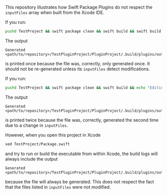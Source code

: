 This repository illustrates how Swift Package Plugins do not respect the `inputFiles` array when built from the Xcode IDE.

If you run:
```bash
pushd TestProject && swift package clean && swift build && swift build && popd
```
The output
```
Generated <path/to/repository>/TestPluginProject/PluginProject/.build/plugins/outputs/pluginproject/PluginProject/TestPlugin/GeneratedFile.swift
```
is printed once because the file was, correctly, only generated once. It should not be re-generated unless its `inputFiles` detect modifications.

If you run:
```bash
pushd TestProject && swift package clean && swift build && echo "Editing the input..." > ../PluginProject/Metadata/generate_if_modified.txt && swift build && popd
```
The output
```
Generated <path/to/repository>/TestPluginProject/PluginProject/.build/plugins/outputs/pluginproject/PluginProject/TestPlugin/GeneratedFile.swift
```
is printed twice because the file was, correctly, generated the second time due to a change in `inputFiles`.

However, when you open this project in Xcode
```bash
xed TestProject/Package.swift
```
and try to run or build the executable from within Xcode, the build logs will always include the output
```
Generated <path/to/repository>/TestPluginProject/PluginProject/.build/plugins/outputs/pluginproject/PluginProject/TestPlugin/GeneratedFile.swift
```
because the file will always be generated. This does not respect the fact that the files listed in `inputFiles` were not modified.
